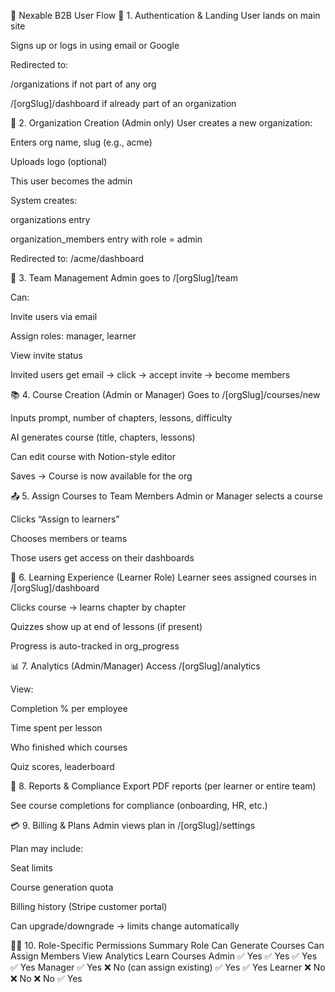 🧭 Nexable B2B User Flow
🔐 1. Authentication & Landing
User lands on main site

Signs up or logs in using email or Google

Redirected to:

/organizations if not part of any org

/[orgSlug]/dashboard if already part of an organization

🏢 2. Organization Creation (Admin only)
User creates a new organization:

Enters org name, slug (e.g., acme)

Uploads logo (optional)

This user becomes the admin

System creates:

organizations entry

organization_members entry with role = admin

Redirected to: /acme/dashboard

📧 3. Team Management
Admin goes to /[orgSlug]/team

Can:

Invite users via email

Assign roles: manager, learner

View invite status

Invited users get email → click → accept invite → become members

📚 4. Course Creation (Admin or Manager)
Goes to /[orgSlug]/courses/new

Inputs prompt, number of chapters, lessons, difficulty

AI generates course (title, chapters, lessons)

Can edit course with Notion-style editor

Saves → Course is now available for the org

📤 5. Assign Courses to Team Members
Admin or Manager selects a course

Clicks “Assign to learners”

Chooses members or teams

Those users get access on their dashboards

🧠 6. Learning Experience (Learner Role)
Learner sees assigned courses in /[orgSlug]/dashboard

Clicks course → learns chapter by chapter

Quizzes show up at end of lessons (if present)

Progress is auto-tracked in org_progress

📊 7. Analytics (Admin/Manager)
Access /[orgSlug]/analytics

View:

Completion % per employee

Time spent per lesson

Who finished which courses

Quiz scores, leaderboard

📄 8. Reports & Compliance
Export PDF reports (per learner or entire team)

See course completions for compliance (onboarding, HR, etc.)

💳 9. Billing & Plans
Admin views plan in /[orgSlug]/settings

Plan may include:

Seat limits

Course generation quota

Billing history (Stripe customer portal)

Can upgrade/downgrade → limits change automatically

🧑‍💼 10. Role-Specific Permissions Summary
Role	Can Generate Courses	Can Assign Members	View Analytics	Learn Courses
Admin	✅ Yes	✅ Yes	✅ Yes	✅ Yes
Manager	✅ Yes	❌ No (can assign existing)	✅ Yes	✅ Yes
Learner	❌ No	❌ No	❌ No	✅ Yes